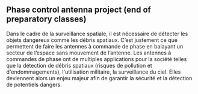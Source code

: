 ## Phase control antenna project (end of preparatory classes)

Dans le cadre de la surveillance spatiale, il est nécessaire de détecter les objets dangereux comme
les débris spatiaux. C’est justement ce que permettent de faire les antennes à commande de phase
en balayant un secteur de l’espace sans mouvement de l’antenne.
Les antennes à commandes de phase ont de multiples applications pour la société telles que la
détection de débris spatiaux (risques de pollution et d'endommagements), l'utilisation militaire, la
surveillance du ciel. Elles deviennent alors un enjeu majeur afin de garantir la sécurité et la
détection de potentiels dangers.
